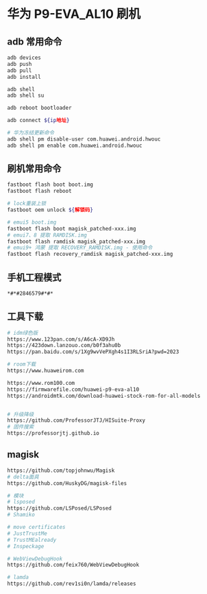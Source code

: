 # 

<!--
 * @Author: huzi
 * @Date: 2023-04-20 17:45:02
 * @LastEditTime: 2023-04-21 18:13:44
 * @FilePath: /blog/content/posts/华为P9-EVA_AL10刷机.md
 * @Description:
-->
<!-- ---
title: '华为P9-EVA_AL10刷机'
date: 2023-04-20T20:46:08+08:00
draft: true
--- -->

# 华为 P9-EVA_AL10 刷机

## adb 常用命令

```bash
adb devices
adb push
adb pull
adb install

adb shell
adb shell su

adb reboot bootloader

adb connect ${ip地址}

# 华为冻结更新命令
adb shell pm disable-user com.huawei.android.hwouc
adb shell pm enable com.huawei.android.hwouc
```

## 刷机常用命令

```bash
fastboot flash boot boot.img
fastboot flash reboot

# lock重装上锁
fastboot oem unlock ${解锁码}

# emui5 boot.img
fastboot flash boot magisk_patched-xxx.img
# emui7、8 提取 RAMDISK.img
fastboot flash ramdisk magisk_patched-xxx.img
# emui9+ 鸿蒙 提取 RECOVERY_RAMDISK.img - 使用命令
fastboot flash recovery_ramdisk magisk_patched-xxx.img

```

## 手机工程模式

```bash
*#*#2846579#*#*
```

## 工具下载

```bash
# idm绿色版
https://www.123pan.com/s/A6cA-XD9Jh
https://423down.lanzouo.com/b0f3ahu0b
https://pan.baidu.com/s/1Xg9wvVePXgh4s1I3RLSriA?pwd=2023

# room下载
https://www.huaweirom.com

https://www.rom100.com
https://firmwarefile.com/huawei-p9-eva-al10
https://androidmtk.com/download-huawei-stock-rom-for-all-models


# 升级降级
https://github.com/ProfessorJTJ/HISuite-Proxy
# 固件搜索
https://professorjtj.github.io
```

## magisk

```bash
https://github.com/topjohnwu/Magisk
# delta面具
https://github.com/HuskyDG/magisk-files

# 模块
# lsposed
https://github.com/LSPosed/LSPosed
# Shamiko

# move certificates
# JustTrustMe
# TrustMEalready
# Inspeckage

# WebViewDebugHook
https://github.com/feix760/WebViewDebugHook

# lamda
https://github.com/rev1si0n/lamda/releases
```

